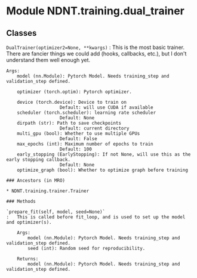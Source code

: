 Module NDNT.training.dual_trainer
=================================

Classes
-------

`DualTrainer(optimizer2=None, **kwargs)`
:   This is the most basic trainer. There are fancier things we could add (hooks, callbacks, etc.), but I don't understand them well enough yet.
    
    Args:
        model (nn.Module): Pytorch Model. Needs training_step and validation_step defined.
    
        optimizer (torch.optim): Pytorch optimizer.
    
        device (torch.device): Device to train on
                        Default: will use CUDA if available
        scheduler (torch.scheduler): learning rate scheduler
                        Default: None
        dirpath (str): Path to save checkpoints
                        Default: current directory
        multi_gpu (bool): Whether to use multiple GPUs
                        Default: False
        max_epochs (int): Maximum number of epochs to train
                        Default: 100
        early_stopping (EarlyStopping): If not None, will use this as the early stopping callback.
                        Default: None
        optimize_graph (bool): Whether to optimize graph before training

    ### Ancestors (in MRO)

    * NDNT.training.trainer.Trainer

    ### Methods

    `prepare_fit(self, model, seed=None)`
    :   This is called before fit_loop, and is used to set up the model and optimizer(s).
        
        Args:
            model (nn.Module): Pytorch Model. Needs training_step and validation_step defined.
            seed (int): Random seed for reproducibility.
        
        Returns:
            model (nn.Module): Pytorch Model. Needs training_step and validation_step defined.